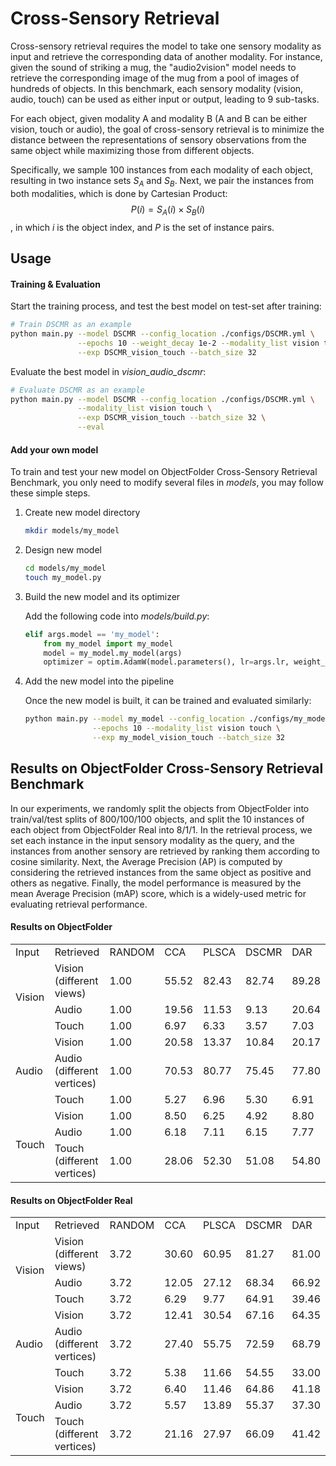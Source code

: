 # Cross-Sensory Retrieval

Cross-sensory retrieval requires the model to take one sensory modality as input and retrieve the corresponding data of another modality. For instance, given the sound of striking a mug, the "audio2vision" model needs to retrieve the corresponding image of the mug from a pool of images of hundreds of objects. In this benchmark, each sensory modality (vision, audio, touch) can be used as either input or output, leading to 9 sub-tasks.

For each object, given modality A and modality B (A and B can be either vision, touch or audio), the goal of cross-sensory retrieval is to minimize the distance between the representations of sensory observations from the same object while maximizing those from different objects. 

Specifically, we sample 100 instances from each modality of each object, resulting in two instance sets $S_A$ and $S_B$. Next, we pair the instances from both modalities, which is done by Cartesian Product:
$$
P(i)=S_A(i) \times S_B(i)
$$
, in which $i$ is the object index, and $P$ is the set of instance pairs.

## Usage

#### Training & Evaluation

Start the training process, and test the best model on test-set after training:

```sh
# Train DSCMR as an example
python main.py --model DSCMR --config_location ./configs/DSCMR.yml \
               --epochs 10 --weight_decay 1e-2 --modality_list vision touch \
               --exp DSCMR_vision_touch --batch_size 32
```

Evaluate the best model in *vision_audio_dscmr*:

```sh
# Evaluate DSCMR as an example
python main.py --model DSCMR --config_location ./configs/DSCMR.yml \
               --modality_list vision touch \
               --exp DSCMR_vision_touch --batch_size 32 \
               --eval
```

#### Add your own model

To train and test your new model on ObjectFolder Cross-Sensory Retrieval Benchmark, you only need to modify several files in *models*, you may follow these simple steps.

1. Create new model directory

    ```sh
    mkdir models/my_model
    ```

2. Design new model

    ```sh
    cd models/my_model
    touch my_model.py
    ```

3. Build the new model and its optimizer

    Add the following code into *models/build.py*:

    ```python
    elif args.model == 'my_model':
        from my_model import my_model
        model = my_model.my_model(args)
        optimizer = optim.AdamW(model.parameters(), lr=args.lr, weight_decay=args.weight_decay)
    ```

4. Add the new model into the pipeline

    Once the new model is built, it can be trained and evaluated similarly:

    ```sh
    python main.py --model my_model --config_location ./configs/my_model.yml \
                   --epochs 10 --modality_list vision touch \
                   --exp my_model_vision_touch --batch_size 32
    ```

## Results on ObjectFolder Cross-Sensory Retrieval Benchmark

In our experiments, we randomly split the objects from ObjectFolder into train/val/test splits of 800/100/100 objects, and split the 10 instances of each object from ObjectFolder Real into 8/1/1. In the retrieval process, we set each instance in the input sensory modality as the query, and the instances from another sensory are retrieved by ranking them according to cosine similarity. Next, the Average Precision (AP) is computed by considering the retrieved instances from the same object as positive and others as negative. Finally, the model performance is measured by the mean Average Precision (mAP) score, which is a widely-used metric for evaluating retrieval performance.

#### Results on ObjectFolder

<table>
    <tr>
        <td>Input</td>
        <td>Retrieved</td>
        <td>RANDOM</td>
        <td>CCA</td>
        <td>PLSCA</td>
        <td>DSCMR</td>
        <td>DAR</td>
    </tr>
    <tr>
        <td rowspan="3">Vision</td>
        <td>Vision (different views)</td>
        <td>1.00</td>
        <td>55.52</td>
        <td>82.43</td>
        <td>82.74</td>
        <td>89.28</td>
    </tr>
    <tr>
        <td>Audio</td>
        <td>1.00</td>
        <td>19.56</td>
        <td>11.53</td>
        <td>9.13</td>
        <td>20.64</td>
    </tr>
    <tr>
        <td>Touch</td>
        <td>1.00</td>
        <td>6.97</td>
        <td>6.33</td>
        <td>3.57</td>
        <td>7.03</td>
    </tr>
        <tr>
        <td rowspan="3">Audio</td>
        <td>Vision</td>
        <td>1.00</td>
        <td>20.58</td>
        <td>13.37</td>
        <td>10.84</td>
        <td>20.17</td>
    </tr>
    <tr>
        <td>Audio (different vertices)</td>
        <td>1.00</td>
        <td>70.53</td>
        <td>80.77</td>
        <td>75.45</td>
        <td>77.80</td>
    </tr>
    <tr>
        <td>Touch</td>
        <td>1.00</td>
        <td>5.27</td>
        <td>6.96</td>
        <td>5.30</td>
        <td>6.91</td>
    </tr>
    </tr>
        <tr>
        <td rowspan="3">Touch</td>
        <td>Vision</td>
        <td>1.00</td>
        <td>8.50</td>
        <td>6.25</td>
        <td>4.92</td>
        <td>8.80</td>
    </tr>
    <tr>
        <td>Audio</td>
        <td>1.00</td>
        <td>6.18</td>
        <td>7.11</td>
        <td>6.15</td>
        <td>7.77</td>
    </tr>
    <tr>
        <td>Touch (different vertices)</td>
        <td>1.00</td>
        <td>28.06</td>
        <td>52.30</td>
        <td>51.08</td>
        <td>54.80</td>
    </tr>
</table>

#### Results on ObjectFolder Real

<table>
    <tr>
        <td>Input</td>
        <td>Retrieved</td>
        <td>RANDOM</td>
        <td>CCA</td>
        <td>PLSCA</td>
        <td>DSCMR</td>
        <td>DAR</td>
    </tr>
    <tr>
        <td rowspan="3">Vision</td>
        <td>Vision (different views)</td>
        <td>3.72</td>
        <td>30.60</td>
        <td>60.95</td>
        <td>81.27</td>
        <td>81.00</td>
    </tr>
    <tr>
        <td>Audio</td>
        <td>3.72</td>
        <td>12.05</td>
        <td>27.12</td>
        <td>68.34</td>
        <td>66.92</td>
    </tr>
    <tr>
        <td>Touch</td>
        <td>3.72</td>
        <td>6.29</td>
        <td>9.77</td>
        <td>64.91</td>
        <td>39.46</td>
    </tr>
        <tr>
        <td rowspan="3">Audio</td>
        <td>Vision</td>
        <td>3.72</td>
        <td>12.41</td>
        <td>30.54</td>
        <td>67.16</td>
        <td>64.35</td>
    </tr>
    <tr>
        <td>Audio (different vertices)</td>
        <td>3.72</td>
        <td>27.40</td>
        <td>55.75</td>
        <td>72.59</td>
        <td>68.79</td>
    </tr>
    <tr>
        <td>Touch</td>
        <td>3.72</td>
        <td>5.38</td>
        <td>11.66</td>
        <td>54.55</td>
        <td>33.00</td>
    </tr>
    </tr>
        <tr>
        <td rowspan="3">Touch</td>
        <td>Vision</td>
        <td>3.72</td>
        <td>6.40</td>
        <td>11.46</td>
        <td>64.86</td>
        <td>41.18</td>
    </tr>
    <tr>
        <td>Audio</td>
        <td>3.72</td>
        <td>5.57</td>
        <td>13.89</td>
        <td>55.37</td>
        <td>37.30</td>
    </tr>
    <tr>
        <td>Touch (different vertices)</td>
        <td>3.72</td>
        <td>21.16</td>
        <td>27.97</td>
        <td>66.09</td>
        <td>41.42</td>
    </tr>
</table>

